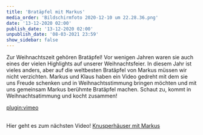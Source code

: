 ```yaml
---
title: 'Bratäpfel mit Markus'
media_order: 'Bildschirmfoto 2020-12-10 um 22.28.36.png'
date: '13-12-2020 02:00'
publish_date: '13-12-2020 02:00'
unpublish_date: '08-03-2021 23:59'
show_sidebar: false
---
```


Zur Weihnachtszeit gehören Bratäpfel! Vor wenigen Jahren waren sie auch eines der vielen Highlights auf unserer Weihnachtsfeier. In diesem Jahr ist vieles anders, aber auf die weltbesten Bratäpfel von Markus müssen wir nicht verzichten. Markus und Klaus haben ein Video gedreht mit dem sie uns Freude schenken und in Weihnachtsstimmung bringen möchten und mit uns gemeinsam Markus berühmte Bratäpfel machen. Schaut zu, kommt in Weihnachtsatimmung und kocht zusammen!

[plugin:vimeo](https://vimeo.com/488861684)

<br>Hier geht es zum nächsten Video! [Knusperhäuser mit Markus](https://smh-gemeinden.de/news/knusperhaeuser-mit-markus)